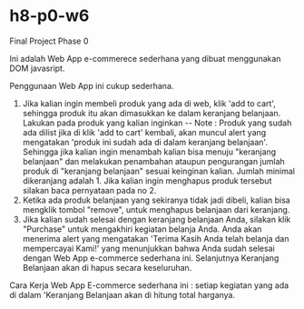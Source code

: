 # h8-p0-w6
Final Project Phase 0

Ini adalah Web App e-commerece sederhana yang dibuat menggunakan DOM javasript.

Penggunaan Web App ini cukup sederhana.
1. Jika kalian ingin membeli produk yang ada di web, klik 'add to cart', sehingga produk itu akan dimasukkan ke dalam keranjang belanjaan. Lakukan pada produk yang kalian inginkan
-- Note : Produk yang sudah ada dilist jika di klik 'add to cart' kembali, akan muncul alert yang mengatakan 'produk ini sudah ada di dalam keranjang belanjaan'. Sehingga jika kalian ingin menambah kalian bisa menuju "keranjang belanjaan" dan melakukan penambahan ataupun pengurangan jumlah produk di "keranjang belanjaan" sesuai keinginan kalian. Jumlah minimal dikeranjang adalah 1. Jika kalian ingin menghapus produk tersebut silakan baca pernyataan pada no 2.
2. Ketika ada produk belanjaan yang sekiranya tidak jadi dibeli, kalian bisa mengklik tombol "remove", untuk menghapus belanjaan dari keranjang.
3. Jika kalian sudah selesai dengan keranjang belanjaan Anda, silakan klik "Purchase" untuk mengakhiri kegiatan belanja Anda. Anda akan menerima alert yang mengatakan 'Terima Kasih Anda telah belanja dan mempercayai Kami!' yang menunjukkan bahwa Anda sudah selesai dengan Web App e-commerce sederhana ini. Selanjutnya Keranjang Belanjaan akan di hapus secara keseluruhan.

Cara Kerja Web App E-commerce sederhana ini :
setiap kegiatan yang ada di dalam 'Keranjang Belanjaan akan di hitung total harganya.